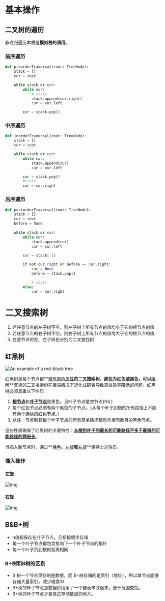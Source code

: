 # 基本操作

## 二叉树的遍历

非递归遍历本质是**模拟栈的调用**。

### 前序遍历

```python
def preorderTraversal(root: TreeNode):
    stack = []
    cur = root

    while stack or cur:
        while cur:
            # visit
            stack.append(cur.right)
            cur = cur.left

        cur = stack.pop()
```

### 中序遍历

```python
def inorderTraversal(root: TreeNode):
    stack = []
    cur = root

    while stack or cur:
        while cur:
            stack.append(cur)
            cur = cur.left

        cur = stack.pop()
        #visit
        cur = cur.right
```

### 后序遍历

```python
def postorderTraversal(root: TreeNode):
    stack = []
    cur = root
    before = None
    
    while stack or cur:
        while cur:
            stack.append(cur)
            cur = cur.left
        
        cur = stack[-1]

        if not cur.right or before == cur.right:
            cur = None
            before = stack.pop()

            # visit
        else:
            cur = cur.right
```

# 二叉搜索树

1. 若任意节点的左子树不空，则左子树上所有节点的值均小于它的根节点的值
2. 若任意节点的右子树不空，则右子树上所有节点的值均大于它的根节点的值
3. 任意节点的左、右子树也分别为二叉查找树

## 红黑树

![An example of a red-black tree](https://upload.wikimedia.org/wikipedia/commons/thumb/6/66/Red-black_tree_example.svg/450px-Red-black_tree_example.svg.png)

红黑树是每个节点都**<u>带有颜色属性</u>**的二叉搜索树，颜色为红色或黑色，可以**<u>缓解</u>**普通的二叉搜索树在极端情况下退化成链表导致查找效率降低的问题。红黑树必须具备以下性质：

1. <u>**根节点**</u>和<u>**叶子节点**</u>是黑色，且叶子节点是空节点(NIL)
2. 每个红色节点必须有两个黑色的子节点。（从每个叶子到根的所有路径上不能有两个连续的红色节点。）
3. 从任一节点到其每个叶子节点的所有简单路径都包含相同数目的黑色节点。

这些性质确保了红黑树的关键特性：**<u>从根到叶子的最长的可能路径不多于最短的可能路径的两倍长</u>**。

当插入新节点时，通过**<u>换色</u>**、**<u>左旋</u>**和**<u>右旋</u>**保持上述性质。

### 插入操作

#### 左旋

![img](https://pic3.zhimg.com/v2-312472251d63f7d3cd0b8fc2deed3c96_b.webp)

#### 右旋

![img](https://pic4.zhimg.com/v2-665f59c694f38e71c8c7fddb7a4cb183_b.webp)

## B&B+树

* h值都保存在叶子节点，且都按顺序存储
* 每一个叶子节点都包含指向下一个叶子节点的指针
* 每一个叶子页到根的距离相同


### B+树和B树的区别

* B 树一个节点里存的是数据，而 B+树存储的是索引（地址），所以单节点能够存储大量索引，减少磁盘IO
* B+树的叶子节点是数据阶段用了一个链表串联起来，便于范围查找。
* B+树的叶子节点才是真正存储数据的地方。